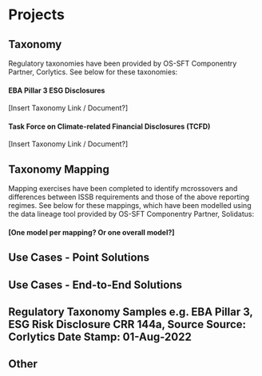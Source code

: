 # Projects

## Taxonomy

Regulatory taxonomies have been provided by OS-SFT Componentry Partner, Corlytics. See below for these taxonomies:

#### EBA Pillar 3 ESG Disclosures 

[Insert Taxonomy Link / Document?]

#### Task Force on Climate-related Financial Disclosures (TCFD)

[Insert Taxonomy Link / Document?]

## Taxonomy Mapping

Mapping exercises have been completed to identify mcrossovers and differences between ISSB requirements and those of the above reporting regimes. See below for these mappings, which have been modelled using the data lineage tool provided by OS-SFT Componentry Partner, Solidatus:

#### [One model per mapping? Or one overall model?]

## Use Cases - Point Solutions

## Use Cases - End-to-End Solutions

## Regulatory Taxonomy Samples e.g. EBA Pillar 3, ESG Risk Disclosure CRR 144a, Source Source: Corlytics Date Stamp: 01-Aug-2022

## Other
